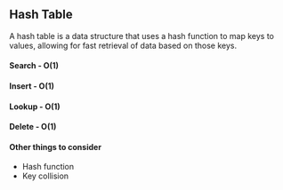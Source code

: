 ## Hash Table

A hash table is a data structure that uses a hash function to map keys to values, allowing for fast retrieval of data based on those keys. 

#### Search - O(1)
#### Insert - O(1)
#### Lookup - O(1)
#### Delete - O(1)

#### Other things to consider 
 - Hash function
 - Key collision